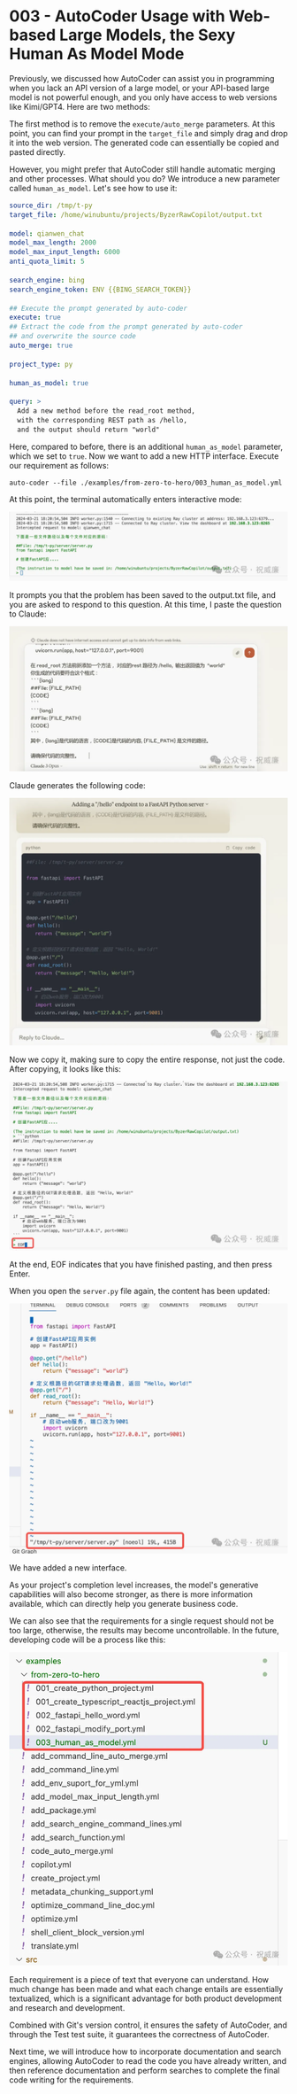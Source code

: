 # 003 - AutoCoder Usage with Web-based Large Models, the Sexy Human As Model Mode

Previously, we discussed how AutoCoder can assist you in programming when you lack an API version of a large model, or your API-based large model is not powerful enough, and you only have access to web versions like Kimi/GPT4. Here are two methods:

The first method is to remove the `execute/auto_merge` parameters. At this point, you can find your prompt in the `target_file` and simply drag and drop it into the web version. The generated code can essentially be copied and pasted directly.

However, you might prefer that AutoCoder still handle automatic merging and other processes. What should you do? We introduce a new parameter called `human_as_model`. Let's see how to use it:

```yml
source_dir: /tmp/t-py
target_file: /home/winubuntu/projects/ByzerRawCopilot/output.txt 

model: qianwen_chat
model_max_length: 2000
model_max_input_length: 6000
anti_quota_limit: 5

search_engine: bing
search_engine_token: ENV {{BING_SEARCH_TOKEN}}

## Execute the prompt generated by auto-coder
execute: true
## Extract the code from the prompt generated by auto-coder
## and overwrite the source code
auto_merge: true

project_type: py

human_as_model: true

query: >
  Add a new method before the read_root method,
  with the corresponding REST path as /hello, 
  and the output should return "world"
```
Here, compared to before, there is an additional `human_as_model` parameter, which we set to `true`. Now we want to add a new HTTP interface. Execute our requirement as follows:

```shell
auto-coder --file ./examples/from-zero-to-hero/003_human_as_model.yml
```

At this point, the terminal automatically enters interactive mode:

![](../images/image5.png)

It prompts you that the problem has been saved to the output.txt file, and you are asked to respond to this question. At this time, I paste the question to Claude:

![](../images/image6.png)

Claude generates the following code:

![](../images/image7.png)

Now we copy it, making sure to copy the entire response, not just the code. After copying, it looks like this:

![](../images/image8.png)

At the end, EOF indicates that you have finished pasting, and then press Enter.

When you open the `server.py` file again, the content has been updated:

![](../images/image9.png)

We have added a new interface.

As your project's completion level increases, the model's generative capabilities will also become stronger, as there is more information available, which can directly help you generate business code.

We can also see that the requirements for a single request should not be too large, otherwise, the results may become uncontrollable. In the future, developing code will be a process like this:

![](../images/image10.png)

Each requirement is a piece of text that everyone can understand. How much change has been made and what each change entails are essentially textualized, which is a significant advantage for both product development and research and development.

Combined with Git's version control, it ensures the safety of AutoCoder, and through the Test test suite, it guarantees the correctness of AutoCoder.

Next time, we will introduce how to incorporate documentation and search engines, allowing AutoCoder to read the code you have already written, and then reference documentation and perform searches to complete the final code writing for the requirements.